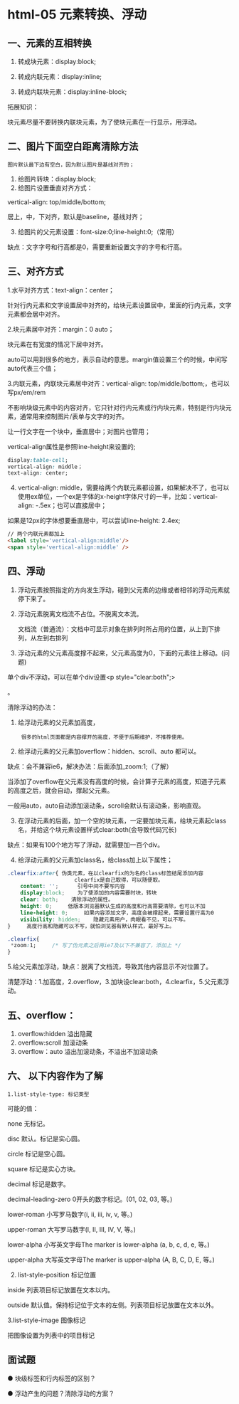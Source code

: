 # html-05 元素转换、浮动
## 一、元素的互相转换
1. 转成块元素：display:block;

2. 转成内联元素：display:inline;

3. 转成内联块元素：display:inline-block;


拓展知识：

块元素尽量不要转换内联块元素，为了使块元素在一行显示，用浮动。




## 二、图片下面空白距离清除方法
    图片默认最下边有空白，因为默认图片是基线对齐的；

1. 给图片转块：display:block;
2. 给图片设置垂直对齐方式：

vertical-align: top/middle/bottom;

居上，中，下对齐，默认是baseline，基线对齐；

3. 给图片的父元素设置：font-size:0;line-height:0;（常用）

缺点：文字字号和行高都是0，需要重新设置文字的字号和行高。


## 三、对齐方式
1.水平对齐方式：text-align：center；

针对行内元素和文字设置居中对齐的，给块元素设置居中，里面的行内元素，文字元素都会居中对齐。


2.块元素居中对齐：margin：0 auto；

块元素在有宽度的情况下居中对齐。

auto可以用到很多的地方，表示自动的意思。margin值设置三个的时候，中间写auto代表三个值；


3.内联元素，内联块元素居中对齐：vertical-align: top/middle/bottom;，也可以写px/em/rem

不影响块级元素中的内容对齐，它只针对行内元素或行内块元素，特别是行内块元素，通常用来控制图片/表单与文字的对齐。

让一行文字在一个块中，垂直居中；对图片也管用；

vertical-align属性是参照line-height来设置的;
```css
display:table-cell; 
vertical-align: middle；
text-align: center;
```

4. vertical-align: middle，需要给两个内联元素都设置，如果解决不了，也可以使用ex单位，一个ex是字体的x-height字体尺寸的一半，比如：vertical-align: -.5ex；也可以直接居中；

如果是12px的字体想要垂直居中，可以尝试line-height: 2.4ex;
```html
// 两个内联元素都加上
<label style='vertical-align:middle'/>
<span style='vertical-align:middle' />
```



## 四、浮动
1. 浮动元素按照指定的方向发生浮动，碰到父元素的边缘或者相邻的浮动元素就停下来了。
2. 浮动元素脱离文档流不占位。不脱离文本流。

    文档流（普通流）：文档中可显示对象在排列时所占用的位置，从上到下排列，从左到右排列

3. 浮动元素的父元素高度撑不起来，父元素高度为0，下面的元素往上移动。(问题)

单个div不浮动，可以在单个div设置<p style="clear:both";></p>。



清除浮动的办法：

1. 给浮动元素的父元素加高度，

        很多的html页面都是内容撑开的高度，不便于后期维护，不推荐使用。

2. 给浮动元素的父元素加overflow：hidden、scroll、auto 都可以。

缺点：会不兼容ie6，解决办法：后面添加_zoom:1;（了解）

当添加了overflow在父元素没有高度的时候，会计算子元素的高度，知道子元素的高度之后，就会自动，撑起父元素。

一般用auto，auto自动添加滚动条，scroll会默认有滚动条，影响直观。

3. 在浮动元素的后面，加一个空的块元素，一定要加块元素，给块元素起class名，并给这个块元素设置样式clear:both(会导致代码冗长)

缺点：如果有100个地方写了浮动，就需要加一百个div。

4. 给浮动元素的父元素加class名，给class加上以下属性；

```css
.clearfix:after{ 伪类元素，在以clearfix的为名的class标签结尾添加内容
                     clearfix是自己取得，可以随便取。 
    content: '';      引号中间不要写内容 
    display:block;    为了使添加的内容需要时块，转块 
    clear: both;    清除浮动的属性。 
    height: 0;     低版本浏览器默认生成的高度和行高需要清除，也可以不加 
    line-height: 0;     如果内容添加文字，高度会被撑起来，需要设置行高为0 
    visibility: hidden;    隐藏元素用户，肉眼看不见，可以不写。 
}     高度行高和隐藏可以不写，就怕浏览器有默认样式，最好写上。 

.clearfix{
 *zoom:1;     /* 写了伪元素之后再ie7及以下不兼容了，添加上 */ 
}
```

5.给父元素加浮动，缺点：脱离了文档流，导致其他内容显示不对位置了。

清楚浮动：1.加高度，2.overflow，3.加块设clear:both，4.clearfix，5.父元素浮动。




## 五、overflow：
1. overflow:hidden  溢出隐藏
2. overflow:scroll  加滚动条
3. overflow：auto  溢出加滚动条，不溢出不加滚动条






## 六、 以下内容作为了解

    1.list-style-type: 标记类型

可能的值：

none 无标记。

disc 默认。标记是实心圆。

circle 标记是空心圆。

square 标记是实心方块。

decimal 标记是数字。

decimal-leading-zero 0开头的数字标记。(01, 02, 03, 等。)

lower-roman 小写罗马数字(i, ii, iii, iv, v, 等。)

upper-roman 大写罗马数字(I, II, III, IV, V, 等。)

lower-alpha 小写英文字母The marker is lower-alpha (a, b, c, d, e, 等。)

upper-alpha 大写英文字母The marker is upper-alpha (A, B, C, D, E, 等。)



2. list-style-position 标记位置

inside 列表项目标记放置在文本以内。

outside 默认值。保持标记位于文本的左侧。列表项目标记放置在文本以外。

3.list-style-image 图像标记

把图像设置为列表中的项目标记





## 面试题
● 块级标签和行内标签的区别？

● 浮动产生的问题？清除浮动的方案？
